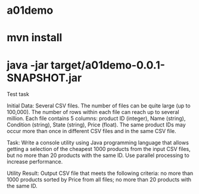# a01demo

# mvn install
# java -jar target/a01demo-0.0.1-SNAPSHOT.jar

Test task

Initial Data:
Several CSV files. The number of files can be quite large (up to 100,000).
The number of rows within each file can reach up to several million.
Each file contains 5 columns: product ID (integer), Name (string), Condition (string), State (string), Price (float).
The same product IDs may occur more than once in different CSV files and in the same CSV file.

Task:
Write a console utility using Java programming language that allows getting a selection of the cheapest 1000 products from the input CSV files, but no more than 20 products with the same ID. Use parallel processing to increase performance.

Utility Result:
Output CSV file that meets the following criteria:
no more than 1000 products sorted by Price from all files;
no more than 20 products with the same ID.
